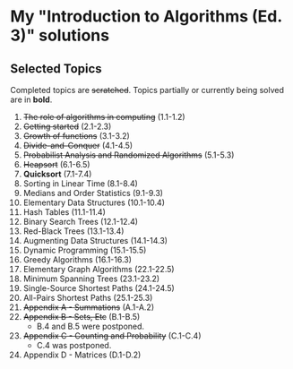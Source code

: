 # My "Introduction to Algorithms (Ed. 3)" solutions

## Selected Topics

Completed topics are ~~scratched~~. Topics partially or currently being solved are in **bold**.

1. ~~The role of algorithms in computing~~ (1.1-1.2)
2. ~~Getting started~~ (2.1-2.3)
3. ~~Growth of functions~~ (3.1-3.2)
4. ~~Divide-and-Conquer~~ (4.1-4.5)
5. ~~Probabilist Analysis and Randomized Algorithms~~ (5.1-5.3)
6. ~~Heapsort~~ (6.1-6.5)
7. **Quicksort** (7.1-7.4)
8. Sorting in Linear Time (8.1-8.4)
9. Medians and Order Statistics (9.1-9.3)
10. Elementary Data Structures (10.1-10.4)
11. Hash Tables (11.1-11.4)
12. Binary Search Trees (12.1-12.4)
13. Red-Black Trees (13.1-13.4)
14. Augmenting Data Structures (14.1-14.3)
15. Dynamic Programming (15.1-15.5)
16. Greedy Algorithms (16.1-16.3)
17. Elementary Graph Algorithms (22.1-22.5)
18. Minimum Spanning Trees (23.1-23.2)
19. Single-Source Shortest Paths (24.1-24.5)
20. All-Pairs Shortest Paths (25.1-25.3)
21. ~~Appendix A - Summations~~ (A.1-A.2)
22. ~~Appendix B - Sets, Etc~~ (B.1-B.5)
    * B.4 and B.5 were postponed.
23. ~~Appendix C - Counting and Probability~~ (C.1-C.4)
    * C.4 was postponed.
24. Appendix D - Matrices (D.1-D.2)
